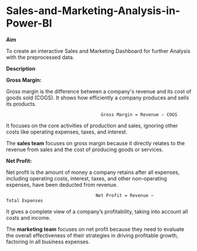# Sales-and-Marketing-Analysis-in-Power-BI

**Aim**

To create an interactive Sales and Marketing Dashboard for further Analysis with the preprocessed data.

**Description**

**Gross Margin:**

Gross margin is the difference between a company's revenue and its cost of goods sold (COGS). 
It shows how efficiently a company produces and sells its products.

                                        Gross Margin = Revenue − COGS

It focuses on the core activities of production and sales, ignoring other costs like operating expenses, taxes, and interest.

The **sales team** focuses on gross margin because it directly relates to the revenue from sales and the cost of producing goods or services.

**Net Profit:**

Net profit is the amount of money a company retains after all expenses, including operating costs, interest, taxes, and other non-operating expenses, have been deducted from revenue.

                                      Net Profit = Revenue − Total Expenses

It gives a complete view of a company’s profitability, taking into account all costs and income.

The **marketing team** focuses on net profit because they need to evaluate the overall effectiveness of their strategies in driving profitable growth, factoring in all business expenses.

